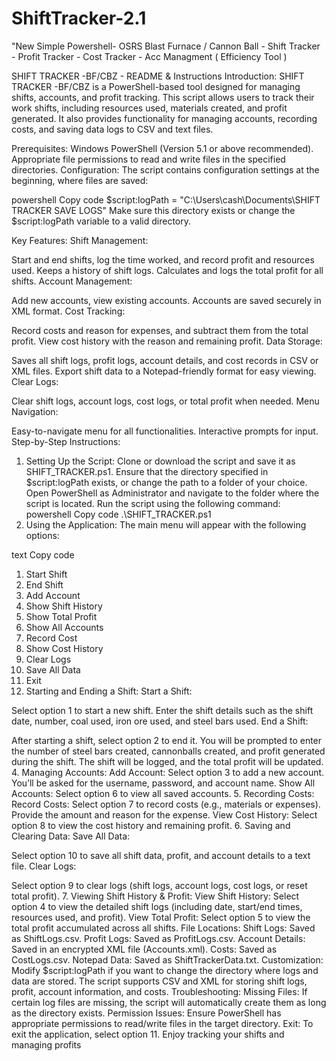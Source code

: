 # ShiftTracker-2.1
"New Simple Powershell- OSRS Blast Furnace / Cannon Ball -  Shift Tracker - Profit Tracker - Cost Tracker - Acc Managment ( Efficiency Tool )

SHIFT TRACKER -BF/CBZ - README & Instructions
Introduction:
SHIFT TRACKER -BF/CBZ is a PowerShell-based tool designed for managing shifts, accounts, and profit tracking. This script allows users to track their work shifts, including resources used, materials created, and profit generated. It also provides functionality for managing accounts, recording costs, and saving data logs to CSV and text files.

Prerequisites:
Windows PowerShell (Version 5.1 or above recommended).
Appropriate file permissions to read and write files in the specified directories.
Configuration:
The script contains configuration settings at the beginning, where files are saved:

powershell
Copy code
$script:logPath = "C:\Users\cash\Documents\SHIFT TRACKER SAVE LOGS"
Make sure this directory exists or change the $script:logPath variable to a valid directory.

Key Features:
Shift Management:

Start and end shifts, log the time worked, and record profit and resources used.
Keeps a history of shift logs.
Calculates and logs the total profit for all shifts.
Account Management:

Add new accounts, view existing accounts.
Accounts are saved securely in XML format.
Cost Tracking:

Record costs and reason for expenses, and subtract them from the total profit.
View cost history with the reason and remaining profit.
Data Storage:

Saves all shift logs, profit logs, account details, and cost records in CSV or XML files.
Export shift data to a Notepad-friendly format for easy viewing.
Clear Logs:

Clear shift logs, account logs, cost logs, or total profit when needed.
Menu Navigation:

Easy-to-navigate menu for all functionalities.
Interactive prompts for input.
Step-by-Step Instructions:
1. Setting Up the Script:
Clone or download the script and save it as SHIFT_TRACKER.ps1.
Ensure that the directory specified in $script:logPath exists, or change the path to a folder of your choice.
Open PowerShell as Administrator and navigate to the folder where the script is located.
Run the script using the following command:
powershell
Copy code
.\SHIFT_TRACKER.ps1
2. Using the Application:
The main menu will appear with the following options:

text
Copy code
1. Start Shift
2. End Shift
3. Add Account
4. Show Shift History
5. Show Total Profit
6. Show All Accounts
7. Record Cost
8. Show Cost History
9. Clear Logs
10. Save All Data
11. Exit
3. Starting and Ending a Shift:
Start a Shift:

Select option 1 to start a new shift.
Enter the shift details such as the shift date, number, coal used, iron ore used, and steel bars used.
End a Shift:

After starting a shift, select option 2 to end it.
You will be prompted to enter the number of steel bars created, cannonballs created, and profit generated during the shift.
The shift will be logged, and the total profit will be updated.
4. Managing Accounts:
Add Account:
Select option 3 to add a new account.
You’ll be asked for the username, password, and account name.
Show All Accounts:
Select option 6 to view all saved accounts.
5. Recording Costs:
Record Costs:
Select option 7 to record costs (e.g., materials or expenses).
Provide the amount and reason for the expense.
View Cost History:
Select option 8 to view the cost history and remaining profit.
6. Saving and Clearing Data:
Save All Data:

Select option 10 to save all shift data, profit, and account details to a text file.
Clear Logs:

Select option 9 to clear logs (shift logs, account logs, cost logs, or reset total profit).
7. Viewing Shift History & Profit:
View Shift History:
Select option 4 to view the detailed shift logs (including date, start/end times, resources used, and profit).
View Total Profit:
Select option 5 to view the total profit accumulated across all shifts.
File Locations:
Shift Logs: Saved as ShiftLogs.csv.
Profit Logs: Saved as ProfitLogs.csv.
Account Details: Saved in an encrypted XML file (Accounts.xml).
Costs: Saved as CostLogs.csv.
Notepad Data: Saved as ShiftTrackerData.txt.
Customization:
Modify $script:logPath if you want to change the directory where logs and data are stored.
The script supports CSV and XML for storing shift logs, profit, account information, and costs.
Troubleshooting:
Missing Files: If certain log files are missing, the script will automatically create them as long as the directory exists.
Permission Issues: Ensure PowerShell has appropriate permissions to read/write files in the target directory.
Exit:
To exit the application, select option 11.
Enjoy tracking your shifts and managing profits
